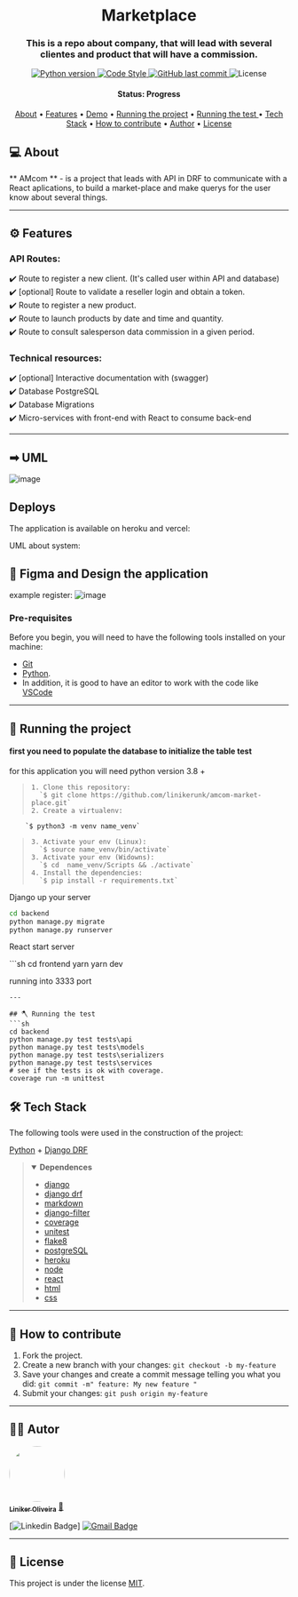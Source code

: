 <h1 align="center">
	 Marketplace
</h1>

<h3 align="center">
    This is a repo about company, that will lead with several clientes and product that will have a commission.
</h3>

<p align="center">
  
  <a href="https://www.python.org/downloads/release/python-390/">
    <img alt="Python version" src="https://img.shields.io/badge/python-_>=_3.9-blue.svg">
  </a> 
  
  <a href="https://github.com/psf/black">
    <img alt="Code Style" src="https://img.shields.io/badge/code%20style-black-000000.svg">
  </a>
  
  <a href="https://github.com/linikerunk/voxus-invest/commits/master">
    <img alt="GitHub last commit" src="https://img.shields.io/github/last-commit/linikerunk/amcom-market-place">
  </a>
    
  <img alt="License" src="https://img.shields.io/badge/license-MIT-brightgreen">
</p>

<h4 align="center"> 
	 Status: Progress
</h4>

<p align="center">
 <a href="#-about">About</a> •
 <a href="#%EF%B8%8F-features">Features</a> •
 <a href="#-demo">Demo</a> • 
 <a href="#-running-the-project">Running the project</a> • 
 <a href="#-running-the-project">Running the test </a> • 
 <a href="#-tech-stack">Tech Stack</a> •
 <a href="#-how-to-contribute">How to contribute</a> •
 <a href="#%EF%B8%8F-autor">Author</a> • 
 <a href="#-license">License</a>
</p>

## 💻 About

** AMcom ** - is a project that leads with API in DRF to communicate with a React aplications, to build a market-place and make querys for the user know about several things.

---

## ⚙️ Features

### API Routes:

✔️ Route to register a new client. (It's called user within API and database)  
✔️ [optional] Route to validate a reseller login and obtain a token.  
✔️ Route to register a new product.  
✔️ Route to launch products by date and time and quantity.  
✔️ Route to consult salesperson data commission in a given period.

### Technical resources:

✔️ [optional] Interactive documentation with (swagger)  
✔️ Database PostgreSQL  
✔️ Database Migrations  
✔️ Micro-services with front-end with React to consume back-end

---

## ➡ UML

![image](https://user-images.githubusercontent.com/27506588/167981667-e05eecda-d90e-4a88-9257-5be8be778450.png)

## Deploys

The application is available on heroku and vercel:

UML about system:

## 🎃 Figma and Design the application

example register:
![image](https://user-images.githubusercontent.com/27506588/167971928-9d3065cb-d259-412a-9ba0-78bdda393707.png)

### Pre-requisites

Before you begin, you will need to have the following tools installed on your machine:

- [Git](https://git-scm.com)
- [Python](https://www.python.org).
- In addition, it is good to have an editor to work with the code like [VSCode](https://code.visualstudio.com/)

---

## 🚀 Running the project

<h4>first you need to populate the database to initialize the table test</h4>
<p>for this application you will need python version 3.8 +</p>

>     1. Clone this repository:
>      	`$ git clone https://github.com/linikerunk/amcom-market-place.git`
>     2. Create a virtualenv:

     	`$ python3 -m venv name_venv`

>     3. Activate your env (Linux):
>      	`$ source name_venv/bin/activate`
>     3. Activate your env (Widowns):
>      	`$ cd  name_venv/Scripts && ./activate`
>     4. Install the dependencies:
>     	`$ pip install -r requirements.txt`

<p> Django up your server </p>

```sh
cd backend
python manage.py migrate
python manage.py runserver
```

<p> React start server </p>
```sh
cd frontend
yarn 
yarn dev

running into 3333 port

````
---

## 🪓 Running the test
```sh
cd backend
python manage.py test tests\api
python manage.py test tests\models
python manage.py test tests\serializers
python manage.py test tests\services
# see if the tests is ok with coverage.
coverage run -m unittest
````

## 🛠 Tech Stack

The following tools were used in the construction of the project:

[Python](https://www.python.org) + [Django DRF](https://www.django-rest-framework.org/)

> <details open>
> 	<summary>
> 		<b> Dependences </b>
> 	</summary>
>
> - [django](https://www.djangoproject.com/)
> - [django drf](https://www.django-rest-framework.org/)
> - [markdown](https://pypi.org/project/Markdown/)
> - [django-filter](https://pypi.org/project/django-filter/)
> - [coverage](https://pypi.org/project/django-filter/)
> - [unitest](https://docs.python.org/3/library/unittest.html)
> - [flake8](https://github.com/PyCQA/flake8)
> - [postgreSQL](https://www.postgresql.org/)
> - [heroku](https://www.heroku.com/)
> - [node](https://nodejs.org/en/)
> - [react](https://pt-br.reactjs.org/)
> - [html](https://developer.mozilla.org/pt-BR/docs/Web/HTML)
> - [css](https://developer.mozilla.org/pt-BR/docs/Web/CSS)
> </details>

---

## 💪 How to contribute

1. Fork the project.
2. Create a new branch with your changes: `git checkout -b my-feature`
3. Save your changes and create a commit message telling you what you did: `git commit -m" feature: My new feature "`
4. Submit your changes: `git push origin my-feature`

---

## 🦸‍♂️ Autor

<a href="https://github.com/linikerunk">
 <img style="border-radius: 50%;" src="https://github.com/linikerunk.png" width="100px;" alt=""/>
 <br />
 <sub><b>Liniker Oliveira</b></sub></a> <a href="https://github.com/linikerunk" title="Github Liniker">🚀</a>
 <br />

[![Linkedin Badge](https://img.shields.io/badge/-Liniker-blue?style=flat-square&logo=Linkedin&logoColor=white&link=https://in.linkedin.com/in/liniker-oliveira-363486149)]
[![Gmail Badge](https://img.shields.io/badge/-linikerenem@gmail.com-c14438?style=flat-square&logo=Gmail&logoColor=white&link=mailto:linikerenem@gmail.com)](mailto:linikerenem@gmail.com)

---

## 📝 License

This project is under the license [MIT](./LICENSE).
